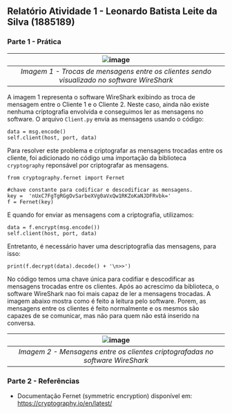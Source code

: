 ## Relatório Atividade 1 - Leonardo Batista Leite da Silva (1885189)

### Parte 1 - Prática


| ![image](https://user-images.githubusercontent.com/31395627/144533609-a71b924a-4914-4ac3-b129-28c8c3bbd977.png) |
|:--:| 
| *Imagem 1 - Trocas de mensagens entre os clientes sendo visualizado no software WireShark* |

A imagem 1 representa o software WireShark exibindo as troca de mensagem entre o Cliente 1 e o Cliente 2. 
Neste caso, ainda não existe nenhuma criptografia envolvida e conseguimos ler as mensagens no software.
O arquivo `Client.py` envia as mensagens usando o código:

    data = msg.encode()
    self.client(host, port, data)  
  
Para resolver este problema e criptografar as mensagens trocadas entre os cliente, foi adicionado no código
uma importação da biblioteca `cryptography` reponsável por criptografar as mensagens.

    from cryptography.fernet import Fernet

    #chave constante para codificar e descodificar as mensagens.
    key =  'nUxC7FgTgRGgOvSarbeXVg0aVxQw1RKZoKaNJDFRvbk='
    f = Fernet(key)
  
E quando for enviar as mensagens com a criptografia, utilizamos:

    data = f.encrypt(msg.encode())
    self.client(host, port, data)

Entretanto, é necessário haver uma descriptografia das mensagens, para isso:

    print(f.decrypt(data).decode() + '\n>>')

No código temos uma chave única para codifiar e descodificar as mensagens trocadas entre os clientes.
Após ao acrescimo da biblioteca, o software WireShark nao foi mais capaz de ler a mensagens trocadas.
A imagem abaixo mostra como é feito a leitura pelo software.
Porem, as mensagens entre os clientes é feito normalmente e os mesmos são capazes de se comunicar, mas não para quem não está inserido na conversa.



| ![image](https://user-images.githubusercontent.com/31395627/144628644-37e49ff3-464d-4cb8-8303-bba67bae02e5.png) |
|:--:| 
| *Imagem 2 - Mensagens entre os clientes criptografadas no software WireShark* |


### Parte 2 - Referências
- Documentação Fernet (symmetric encryption) disponível em: https://cryptography.io/en/latest/
